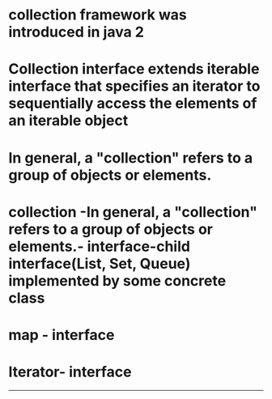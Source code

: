 # collection framework was introduced in java 2

# Collection interface extends iterable interface that specifies an iterator to sequentially access the elements of an iterable object
# In general, a "collection" refers to a group of objects or elements.
# collection -In general, a "collection" refers to a group of objects or elements.- interface-child interface(List, Set, Queue) implemented by some concrete class
# map - interface
# Iterator- interface
__________________________________________________________________________________________________________________________________________________________________________________________
